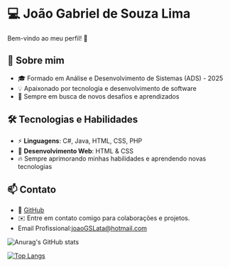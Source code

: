 # 💻 João Gabriel de Souza Lima

Bem-vindo ao meu perfil! 👋

## 📌 Sobre mim

- 🎓 Formado em Análise e Desenvolvimento de Sistemas (ADS) - 2025
- 💡 Apaixonado por tecnologia e desenvolvimento de software
- 🚀 Sempre em busca de novos desafios e aprendizados

## 🛠️ Tecnologias e Habilidades

- ⚡ **Linguagens**: C#, Java, HTML, CSS, PHP
- 📌 **Desenvolvimento Web**: HTML & CSS
- 🔥 Sempre aprimorando minhas habilidades e aprendendo novas tecnologias

## 📫 Contato

- 💼 [GitHub](https://github.com/JGSouzaL)
- ✉️ Entre em contato comigo para colaborações e projetos.
- Email Profissional:joaoGSLata@hotmail.com

![Anurag's GitHub stats](https://github-readme-stats.vercel.app/api?username=JGSouzaL&show_icons=true&theme=radical)


[![Top Langs](https://github-readme-stats.vercel.app/api/top-langs/?username=JGSouzaL)](https://github.com/JGSouzaL/github-readme-stats)
